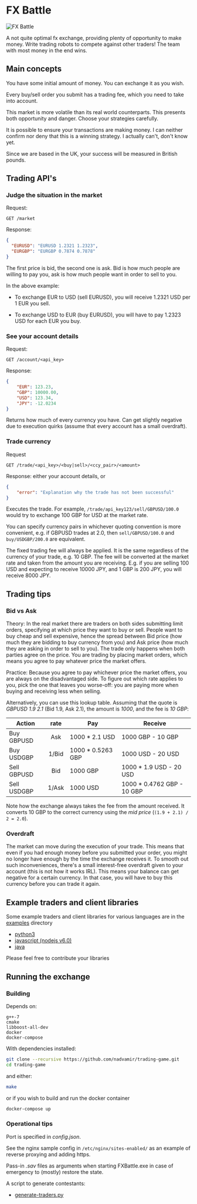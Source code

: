 # FX Battle

![FX Battle](templates/fxbattle.png)

A not quite optimal fx exchange, providing plenty of opportunity to make money.
Write trading robots to compete against other traders! The team with most money
in the end wins.

## Main concepts

You have some initial amount of money. You can exchange it as you wish.

Every buy/sell order you submit has a trading fee, which you need to take into account.

This market is more volatile than its real world counterparts. This presents both
opportunity and danger. Choose your strategies carefully.

It is possible to ensure your transactions are making money. I can neither confirm
nor deny that this is a winning strategy. I actually can't, don't know yet.

Since we are based in the UK, your success will be measured in British pounds.

## Trading API's

### Judge the situation in the market

Request:

```
GET /market
```

Response:

```json
{
  "EURUSD": "EURUSD 1.2321 1.2323",
  "EURGBP": "EURGBP 0.7874 0.7878"
}
```

The first price is bid, the second one is ask. Bid is how much people are willing
to pay you, ask is how much people want in order to sell to you.

In the above example:

- To exchange EUR to USD (sell EURUSD), you will receive 1.2321 USD per 1 EUR you sell.

- To exchange USD to EUR (buy EURUSD), you will have to pay 1.2323 USD for each EUR you buy.

### See your account details

Request:

```
GET /account/<api_key>
```

Response:

```json
{
    "EUR": 123.23,
    "GBP": 10000.00,
    "USD": 123.34,
    "JPY": -12.0234
}
```

Returns how much of every currency you have. Can get slightly negative due to
execution quirks (assume that every account has a small overdraft).

### Trade currency

Request

```
GET /trade/<api_key>/<buy|sell>/<ccy_pair>/<amount>
```

Response: either your account details, or

```json
{
    "error": "Explanation why the trade has not been successful"
}
```

Executes the trade. For example, `/trade/api_key123/sell/GBPUSD/100.0` would
try to exchange 100 GBP for USD at the market rate.

You can specify currency pairs in whichever quoting convention is more convenient,
e.g. if GBPUSD trades at 2.0, then `sell/GBPUSD/100.0` and `buy/USDGBP/200.0`
are equivalent.

The fixed trading fee will always be applied. It is the same regardless of the
currency of your trade, e.g. 10 GBP. The fee will be converted at the market rate
and taken from the amount you are receiving. E.g. if you are selling 100 USD
and expecting to receive 10000 JPY, and 1 GBP is 200 JPY, you will receive
8000 JPY.

## Trading tips

### Bid vs Ask

Theory: In the real market there are traders on both sides submitting limit orders, specifying
at which price they want to buy or sell. People want to buy cheap and sell expensive,
hence the spread between Bid price (how much they are bidding to buy currency from you) and
Ask price (how much they are asking in order to sell to you). The trade only happens when
both parties agree on the price. You are trading by placing market orders, which means
you agree to pay whatever price the market offers.

Practice: Because you agree to pay whichever price the market offers, you are always
on the disadvantaged side. To figure out which rate applies to you, pick the one
that leaves you worse-off: you are paying more when buying and receiving less when selling.

Alternatively, you can use this lookup table.
Assuming that the quote is *GBPUSD 1.9 2.1* (Bid 1.9, Ask 2.1), the amount is *1000*,
and the fee is *10 GBP*:

| Action       | rate        | Pay               | Receive                    |
| ------------ |:-----------:| ----------------- | -------------------------- |
| Buy GBPUSD   | Ask         | 1000 * 2.1 USD    | 1000 GBP - 10 GBP          |
| Buy USDGBP   | 1/Bid       | 1000 * 0.5263 GBP | 1000 USD - 20 USD          |
| Sell GBPUSD  | Bid         | 1000 GBP          | 1000 * 1.9 USD - 20 USD    |
| Sell USDGBP  | 1/Ask       | 1000 USD          | 1000 * 0.4762 GBP - 10 GBP |

Note how the exchange always takes the fee from the amount received. It converts 
10 GBP to the correct currency using the *mid price* (`(1.9 + 2.1) / 2 = 2.0`).

### Overdraft

The market can move during the execution of your trade. This means that even if you had 
enough money before you submitted your order, you might no longer have enough by the time
the exchange receives it. To smooth out such inconveniences, there's a small interest-free
overdraft given to your account (this is not how it works IRL). This means your balance
can get negative for a certain currency. In that case, you will have to buy this
currency before you can trade it again.

## Example traders and client libraries

Some example traders and client libraries for various languages are in the [examples](./examples) directory

- [python3](./examples/python)
- [javascript (nodejs v6.0)](./examples/javascript)
- [java](./examples/java)

Please feel free to contribute your libraries

## Running the exchange

### Building

Depends on:

```
g++-7
cmake
libboost-all-dev
docker 
docker-compose
```

With dependencies installed:

```bash
git clone --recursive https://github.com/nadvamir/trading-game.git
cd trading-game
```
and either:
```bash
make
```
or if you wish to build and run the docker container
```bash
docker-compose up
```

### Operational tips

Port is specified in *config.json*. 

See the nginx sample config in `/etc/nginx/sites-enabled/` as an example of reverse proxying and adding https.

Pass-in *.sav* files as arguments when starting FXBattle.exe in case of emergency
to (mostly) restore the state.

A script to generate contestants:

- [generate-traders.py](./scripts/generate-traders.py)

